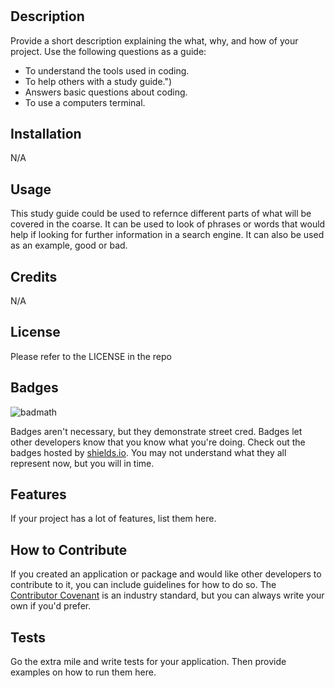 # <Prework Study Guide Webpage>

## Description

Provide a short description explaining the what, why, and how of your project. Use the following questions as a guide:

- To understand the tools used in coding.
- To help others with a study guide.")
- Answers basic questions about coding.
- To use a computers terminal.

## Installation

N/A
## Usage

This study guide could be used to refernce different parts of what will be covered in the coarse.  It can be used to look of phrases or words that would help if looking for further information in a search engine. It can also be used as an example, good or bad.
## Credits
N/A

## License

Please refer to the LICENSE in the repo
## Badges

![badmath](https://img.shields.io/github/languages/top/nielsenjared/badmath)

Badges aren't necessary, but they demonstrate street cred. Badges let other developers know that you know what you're doing. Check out the badges hosted by [shields.io](https://shields.io/). You may not understand what they all represent now, but you will in time.

## Features

If your project has a lot of features, list them here.

## How to Contribute

If you created an application or package and would like other developers to contribute to it, you can include guidelines for how to do so. The [Contributor Covenant](https://www.contributor-covenant.org/) is an industry standard, but you can always write your own if you'd prefer.

## Tests

Go the extra mile and write tests for your application. Then provide examples on how to run them here.
